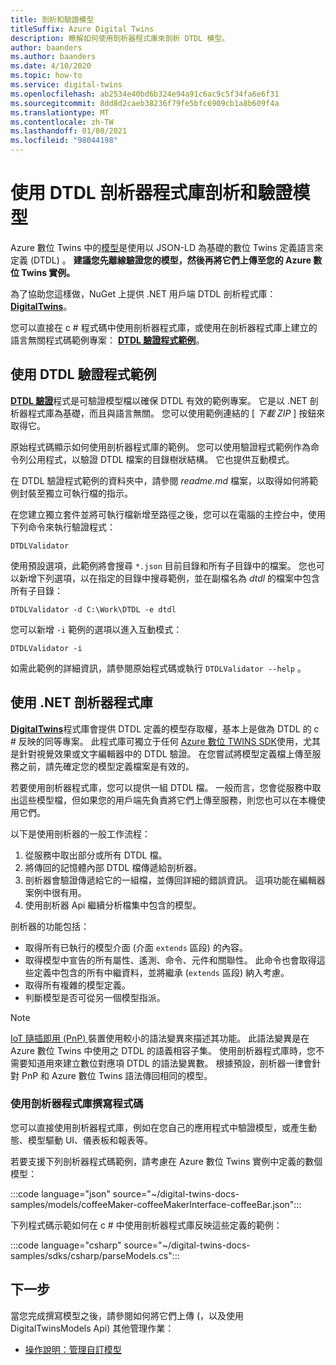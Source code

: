 ```yaml
---
title: 剖析和驗證模型
titleSuffix: Azure Digital Twins
description: 瞭解如何使用剖析器程式庫來剖析 DTDL 模型。
author: baanders
ms.author: baanders
ms.date: 4/10/2020
ms.topic: how-to
ms.service: digital-twins
ms.openlocfilehash: ab2534e40bd6b324e94a91c6ac9c5f34fa6e6f31
ms.sourcegitcommit: 8dd8d2caeb38236f79fe5bfc6909cb1a8b609f4a
ms.translationtype: MT
ms.contentlocale: zh-TW
ms.lasthandoff: 01/08/2021
ms.locfileid: "98044198"
---
```

# <a name="parse-and-validate-models-with-the-dtdl-parser-library"></a>使用 DTDL 剖析器程式庫剖析和驗證模型

Azure 數位 Twins 中的[模型](concepts-models.md)是使用以 JSON-LD 為基礎的數位 Twins 定義語言來定義 (DTDL) 。 **建議您先離線驗證您的模型，然後再將它們上傳至您的 Azure 數位 Twins 實例。**

為了協助您這樣做，NuGet 上提供 .NET 用戶端 DTDL 剖析程式庫： [**DigitalTwins**](https://nuget.org/packages/Microsoft.Azure.DigitalTwins.Parser/)。 

您可以直接在 c # 程式碼中使用剖析器程式庫，或使用在剖析器程式庫上建立的語言無關程式碼範例專案： [**DTDL 驗證程式範例**](/samples/azure-samples/dtdl-validator/dtdl-validator)。

## <a name="use-the-dtdl-validator-sample"></a>使用 DTDL 驗證程式範例

[**DTDL 驗證**](/samples/azure-samples/dtdl-validator/dtdl-validator)程式是可驗證模型檔以確保 DTDL 有效的範例專案。 它是以 .NET 剖析器程式庫為基礎，而且與語言無關。 您可以使用範例連結的 [ *下載 ZIP* ] 按鈕來取得它。

原始程式碼顯示如何使用剖析器程式庫的範例。 您可以使用驗證程式範例作為命令列公用程式，以驗證 DTDL 檔案的目錄樹狀結構。 它也提供互動模式。

在 DTDL 驗證程式範例的資料夾中，請參閱 *readme.md* 檔案，以取得如何將範例封裝至獨立可執行檔的指示。

在您建立獨立套件並將可執行檔新增至路徑之後，您可以在電腦的主控台中，使用下列命令來執行驗證程式：

```cmd/sh
DTDLValidator
```

使用預設選項，此範例將會搜尋 `*.json` 目前目錄和所有子目錄中的檔案。 您也可以新增下列選項，以在指定的目錄中搜尋範例，並在副檔名為 *dtdl* 的檔案中包含所有子目錄：

```cmd/sh
DTDLValidator -d C:\Work\DTDL -e dtdl 
```

您可以新增 `-i` 範例的選項以進入互動模式：

```cmd/sh
DTDLValidator -i
```

如需此範例的詳細資訊，請參閱原始程式碼或執行 `DTDLValidator --help` 。

## <a name="use-the-net-parser-library"></a>使用 .NET 剖析器程式庫 

[**DigitalTwins**](https://nuget.org/packages/Microsoft.Azure.DigitalTwins.Parser/)程式庫會提供 DTDL 定義的模型存取權，基本上是做為 DTDL 的 c # 反映的同等專案。 此程式庫可獨立于任何 [Azure 數位 TWINS SDK](how-to-use-apis-sdks.md)使用，尤其是針對視覺效果或文字編輯器中的 DTDL 驗證。 在您嘗試將模型定義檔上傳至服務之前，請先確定您的模型定義檔案是有效的。

若要使用剖析器程式庫，您可以提供一組 DTDL 檔。 一般而言，您會從服務中取出這些模型檔，但如果您的用戶端先負責將它們上傳至服務，則您也可以在本機使用它們。 

以下是使用剖析器的一般工作流程：
1. 從服務中取出部分或所有 DTDL 檔。
2. 將傳回的記憶體內部 DTDL 檔傳遞給剖析器。
3. 剖析器會驗證傳遞給它的一組檔，並傳回詳細的錯誤資訊。 這項功能在編輯器案例中很有用。
4. 使用剖析器 Api 繼續分析檔集中包含的模型。 

剖析器的功能包括：
* 取得所有已執行的模型介面 (介面 `extends` 區段) 的內容。
* 取得模型中宣告的所有屬性、遙測、命令、元件和關聯性。 此命令也會取得這些定義中包含的所有中繼資料，並將繼承 (`extends` 區段) 納入考慮。
* 取得所有複雜的模型定義。
* 判斷模型是否可從另一個模型指派。

> [!NOTE]
> [IoT 隨插即用 (PnP) ](../iot-pnp/overview-iot-plug-and-play.md) 裝置使用較小的語法變異來描述其功能。 此語法變異是在 Azure 數位 Twins 中使用之 DTDL 的語義相容子集。 使用剖析器程式庫時，您不需要知道用來建立數位對應項 DTDL 的語法變異數。 根據預設，剖析器一律會針對 PnP 和 Azure 數位 Twins 語法傳回相同的模型。

### <a name="code-with-the-parser-library"></a>使用剖析器程式庫撰寫程式碼

您可以直接使用剖析器程式庫，例如在您自己的應用程式中驗證模型，或產生動態、模型驅動 UI、儀表板和報表等。

若要支援下列剖析器程式碼範例，請考慮在 Azure 數位 Twins 實例中定義的數個模型：

:::code language="json" source="~/digital-twins-docs-samples/models/coffeeMaker-coffeeMakerInterface-coffeeBar.json":::

下列程式碼示範如何在 c # 中使用剖析器程式庫反映這些定義的範例：

:::code language="csharp" source="~/digital-twins-docs-samples/sdks/csharp/parseModels.cs":::

## <a name="next-steps"></a>下一步

當您完成撰寫模型之後，請參閱如何將它們上傳 (，以及使用 DigitalTwinsModels Api) 其他管理作業：
* [操作說明：管理自訂模型](how-to-manage-model.md)
